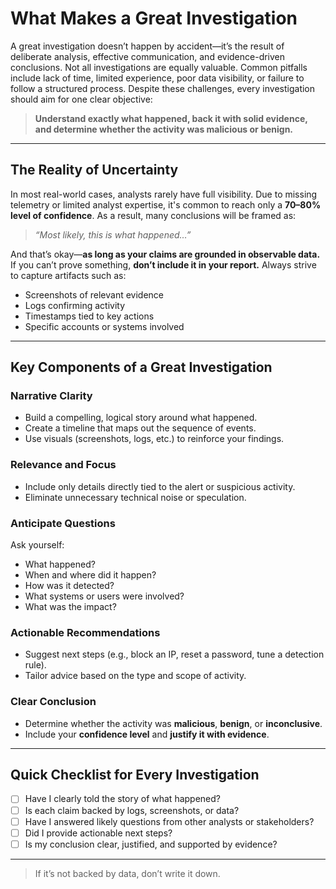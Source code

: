 # What Makes a Great Investigation

A great investigation doesn’t happen by accident—it’s the result of deliberate analysis, effective communication, and evidence-driven conclusions. Not all investigations are equally valuable. Common pitfalls include lack of time, limited experience, poor data visibility, or failure to follow a structured process. Despite these challenges, every investigation should aim for one clear objective:

> **Understand exactly what happened, back it with solid evidence, and determine whether the activity was malicious or benign.**

---

## The Reality of Uncertainty

In most real-world cases, analysts rarely have full visibility. Due to missing telemetry or limited analyst expertise, it's common to reach only a **70–80% level of confidence**. As a result, many conclusions will be framed as:

> *“Most likely, this is what happened…”*

And that’s okay—**as long as your claims are grounded in observable data.** If you can’t prove something, **don’t include it in your report.** Always strive to capture artifacts such as:

- Screenshots of relevant evidence  
- Logs confirming activity  
- Timestamps tied to key actions  
- Specific accounts or systems involved  

---

## Key Components of a Great Investigation

### Narrative Clarity
- Build a compelling, logical story around what happened.  
- Create a timeline that maps out the sequence of events.  
- Use visuals (screenshots, logs, etc.) to reinforce your findings.

### Relevance and Focus
- Include only details directly tied to the alert or suspicious activity.  
- Eliminate unnecessary technical noise or speculation.

### Anticipate Questions
Ask yourself:
- What happened?  
- When and where did it happen?  
- How was it detected?  
- What systems or users were involved?  
- What was the impact?

### Actionable Recommendations
- Suggest next steps (e.g., block an IP, reset a password, tune a detection rule).  
- Tailor advice based on the type and scope of activity.

### Clear Conclusion
- Determine whether the activity was **malicious**, **benign**, or **inconclusive**.  
- Include your **confidence level** and **justify it with evidence**.

---

## Quick Checklist for Every Investigation

- [ ] Have I clearly told the story of what happened?  
- [ ] Is each claim backed by logs, screenshots, or data?  
- [ ] Have I answered likely questions from other analysts or stakeholders?  
- [ ] Did I provide actionable next steps?  
- [ ] Is my conclusion clear, justified, and supported by evidence?

---

> If it’s not backed by data, don’t write it down.
